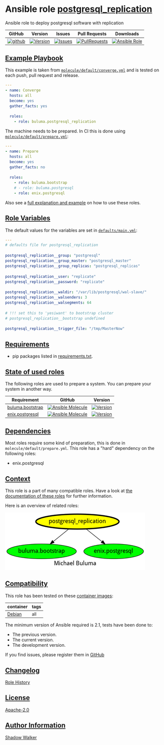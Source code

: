 # Ansible role [postgresql_replication](https://galaxy.ansible.com/ui/standalone/roles/buluma/postgresql_replication/documentation)

Ansible role to deploy postgresql software with replication

|GitHub|Version|Issues|Pull Requests|Downloads|
|------|-------|------|-------------|---------|
|[![github](https://github.com/buluma/ansible-role-postgresql_replication/actions/workflows/molecule.yml/badge.svg)](https://github.com/buluma/ansible-role-postgresql_replication/actions/workflows/molecule.yml)|[![Version](https://img.shields.io/github/release/buluma/ansible-role-postgresql_replication.svg)](https://github.com/buluma/ansible-role-postgresql_replication/releases/)|[![Issues](https://img.shields.io/github/issues/buluma/ansible-role-postgresql_replication.svg)](https://github.com/buluma/ansible-role-postgresql_replication/issues/)|[![PullRequests](https://img.shields.io/github/issues-pr-closed-raw/buluma/ansible-role-postgresql_replication.svg)](https://github.com/buluma/ansible-role-postgresql_replication/pulls/)|[![Ansible Role](https://img.shields.io/ansible/role/d/buluma/postgresql_replication)](https://galaxy.ansible.com/ui/standalone/roles/buluma/postgresql_replication/documentation)|

## [Example Playbook](#example-playbook)

This example is taken from [`molecule/default/converge.yml`](https://github.com/buluma/ansible-role-postgresql_replication/blob/master/molecule/default/converge.yml) and is tested on each push, pull request and release.

```yaml
---
- name: Converge
  hosts: all
  become: yes
  gather_facts: yes

  roles:
    - role: buluma.postgresql_replication
```

The machine needs to be prepared. In CI this is done using [`molecule/default/prepare.yml`](https://github.com/buluma/ansible-role-postgresql_replication/blob/master/molecule/default/prepare.yml):

```yaml
---
- name: Prepare
  hosts: all
  become: yes
  gather_facts: no

  roles:
    - role: buluma.bootstrap
    # - role: buluma.postgresql
    - role: enix.postgresql
```

Also see a [full explanation and example](https://buluma.github.io/how-to-use-these-roles.html) on how to use these roles.

## [Role Variables](#role-variables)

The default values for the variables are set in [`defaults/main.yml`](https://github.com/buluma/ansible-role-postgresql_replication/blob/master/defaults/main.yml):

```yaml
---
# defaults file for postgresql_replication

postgresql_replication__group: "postgresql"
postgresql_replication__group_master: "postgresql_master"
postgresql_replication__group_replicas: "postgresql_replicas"

postgresql_replication__user: "replicate"
postgresql_replication__password: "replicate"

postgresql_replication__waldir: "/var/lib/postgresql/wal-slave/"
postgresql_replication__walsenders: 3
postgresql_replication__walsegments: 64

# !!! set this to 'yesiwant' to bootstrap cluster
# postgresql_replication__bootstrap undefined

postgresql_replication__trigger_file: "/tmp/MasterNow"
```

## [Requirements](#requirements)

- pip packages listed in [requirements.txt](https://github.com/buluma/ansible-role-postgresql_replication/blob/master/requirements.txt).

## [State of used roles](#state-of-used-roles)

The following roles are used to prepare a system. You can prepare your system in another way.

| Requirement | GitHub | Version |
|-------------|--------|--------|
|[buluma.bootstrap](https://galaxy.ansible.com/buluma/bootstrap)|[![Ansible Molecule](https://github.com/buluma/ansible-role-bootstrap/actions/workflows/molecule.yml/badge.svg)](https://github.com/buluma/ansible-role-bootstrap/actions/workflows/molecule.yml)|[![Version](https://img.shields.io/github/release/buluma/ansible-role-bootstrap.svg)](https://github.com/shadowwalker/ansible-role-bootstrap)|
|[enix.postgresql](https://galaxy.ansible.com/buluma/enix.postgresql)|[![Ansible Molecule](https://github.com/buluma/enix.postgresql/actions/workflows/molecule.yml/badge.svg)](https://github.com/buluma/enix.postgresql/actions/workflows/molecule.yml)|[![Version](https://img.shields.io/github/release/buluma/enix.postgresql.svg)](https://github.com/shadowwalker/enix.postgresql)|

## [Dependencies](#dependencies)

Most roles require some kind of preparation, this is done in `molecule/default/prepare.yml`. This role has a "hard" dependency on the following roles:

- enix.postgresql

## [Context](#context)

This role is a part of many compatible roles. Have a look at [the documentation of these roles](https://buluma.github.io/) for further information.

Here is an overview of related roles:

![dependencies](https://raw.githubusercontent.com/buluma/ansible-role-postgresql_replication/png/requirements.png "Dependencies")

## [Compatibility](#compatibility)

This role has been tested on these [container images](https://hub.docker.com/u/buluma):

|container|tags|
|---------|----|
|[Debian](https://hub.docker.com/r/buluma/debian)|all|

The minimum version of Ansible required is 2.1, tests have been done to:

- The previous version.
- The current version.
- The development version.

If you find issues, please register them in [GitHub](https://github.com/buluma/ansible-role-postgresql_replication/issues)

## [Changelog](#changelog)

[Role History](https://github.com/buluma/ansible-role-postgresql_replication/blob/master/CHANGELOG.md)

## [License](#license)

[Apache-2.0](https://github.com/buluma/ansible-role-postgresql_replication/blob/master/LICENSE)

## [Author Information](#author-information)

[Shadow Walker](https://buluma.github.io/)

